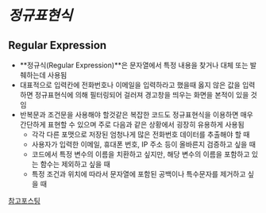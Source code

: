 # _정규표현식_

## Regular Expression

- **정규식(Regular Expression)**은 문자열에서 특정 내용을 찾거나 대체 또는 발췌하는데 사용됨
- 대표적으로 입력칸에 전화번호나 이메일을 입력하라고 했을때 옳지 않은 값을 입력하면 정규표현식에 의해 필터링되어 걸러져 경고창을 띄우는 화면을 본적이 있을 것임
- 반복문과 조건문을 사용해야 할것같은 복잡한 코드도 정규표현식을 이용하면 매우 간단하게 표현할 수 있으며 주로 다음과 같은 상황에서 굉장히 유용하게 사용됨
  - 각각 다른 포맷으로 저장된 엄청나게 많은 전화번호 데이터를 추출해야 할 때
  - 사용자가 입력한 이메일, 휴대폰 번호, IP 주소 등이 올바른지 검증하고 싶을 때
  - 코드에서 특정 변수의 이름을 치환하고 싶지만, 해당 변수의 이름을 포함하고 있는 함수는 제외하고 싶을 때
  - 특정 조건과 위치에 따라서 문자열에 포함된 공백이나 특수문자를 제거하고 싶을 때

[참고포스팅](https://inpa.tistory.com/entry/JS-%F0%9F%93%9A-%EC%A0%95%EA%B7%9C%EC%8B%9D-RegExp-%EB%88%84%EA%B5%AC%EB%82%98-%EC%9D%B4%ED%95%B4%ED%95%98%EA%B8%B0-%EC%89%BD%EA%B2%8C-%EC%A0%95%EB%A6%AC)
